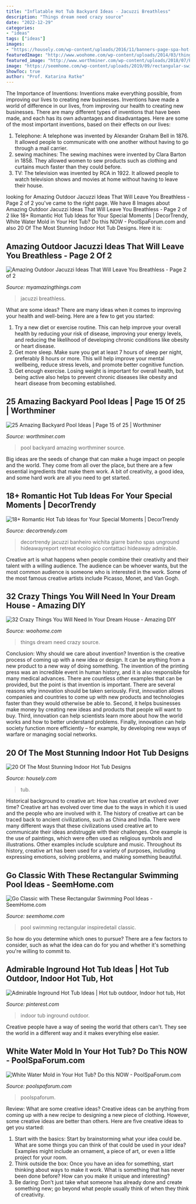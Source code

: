 ```yaml
---
title: "Inflatable Hot Tub Backyard Ideas - Jacuzzi Breathless"
description: "Things dream need crazy source"
date: "2022-12-29"
categories:
- "ideas"
tags: ["ideas"]
images:
- "https://housely.com/wp-content/uploads/2016/11/banners-page-spa-hot-tubs.jpg"
featuredImage: "http://www.woohome.com/wp-content/uploads/2014/03/things-in-your-dream-house-11-2.jpg"
featured_image: "http://www.worthminer.com/wp-content/uploads/2018/07/Pool-15.jpg"
image: "https://seemhome.com/wp-content/uploads/2019/09/rectangular-swimming-pool-ideas-18.jpg"
ShowToc: true
author: "Prof. Katarina Ratke"
---
```



The Importance of Inventions: Inventions make everything possible, from improving our lives to creating new businesses.
Inventions have made a world of difference in our lives, from improving our health to creating new businesses. There are many different types of inventions that have been made, and each has its own advantages and disadvantages. Here are some of the most important inventions, based on their effects on our lives:
1. Telephone: A telephone was invented by Alexander Graham Bell in 1876. It allowed people to communicate with one another without having to go through a mail carrier. 
2. sewing machines: The sewing machines were invented by Clara Barton in 1858. They allowed women to sew products such as clothing and curtains much faster than they could before. 
3. TV: The television was invented by RCA in 1922. It allowed people to watch television shows and movies at home without having to leave their house. 

	

		
looking for Amazing Outdoor Jacuzzi Ideas That Will Leave You Breathless - Page 2 of 2 you've came to the right page. We have 8 Images about Amazing Outdoor Jacuzzi Ideas That Will Leave You Breathless - Page 2 of 2 like 18+ Romantic Hot Tub Ideas for Your Special Moments | DecorTrendy, White Water Mold in Your Hot Tub? Do this NOW - PoolSpaForum.com and also 20 Of The Most Stunning Indoor Hot Tub Designs. Here it is:
		
    
## Amazing Outdoor Jacuzzi Ideas That Will Leave You Breathless - Page 2 Of 2

<img loading=lazy src="https://myamazingthings.com/wp-content/uploads/2017/04/outdoors.jpg" onerror="this.onerror=null;this.src='https://tse1.mm.bing.net/th?id=OIP.goW2g-Nkgycqx7mDJxz9ZwHaJ4&amp;pid=15.1';" alt="Amazing Outdoor Jacuzzi Ideas That Will Leave You Breathless - Page 2 of 2">

_Source: myamazingthings.com_

>jacuzzi breathless. 

	

What are some ideas?
There are many ideas when it comes to improving your health and well-being. Here are a few to get you started: 
1. Try a new diet or exercise routine. This can help improve your overall health by reducing your risk of disease, improving your energy levels, and reducing the likelihood of developing chronic conditions like obesity or heart disease. 
2. Get more sleep. Make sure you get at least 7 hours of sleep per night, preferably 8 hours or more. This will help improve your mental wellbeing, reduce stress levels, and promote better cognitive function. 
3. Get enough exercise. Losing weight is important for overall health, but being active also helps to prevent chronic diseases like obesity and heart disease from becoming established.

    
## 25 Amazing Backyard Pool Ideas | Page 15 Of 25 | Worthminer

<img loading=lazy src="http://www.worthminer.com/wp-content/uploads/2018/07/Pool-15.jpg" onerror="this.onerror=null;this.src='https://tse4.mm.bing.net/th?id=OIP._S3p7GmSJ5uXzTjxfJ1X2gHaKB&amp;pid=15.1';" alt="25 Amazing Backyard Pool Ideas | Page 15 of 25 | Worthminer">

_Source: worthminer.com_

>pool backyard amazing worthminer source. 

	

Big ideas are the seeds of change that can make a huge impact on people and the world. They come from all over the place, but there are a few essential ingredients that make them work. A bit of creativity, a good idea, and some hard work are all you need to get started.

    
## 18+ Romantic Hot Tub Ideas For Your Special Moments | DecorTrendy

<img loading=lazy src="https://decortrendy.com/wp-content/uploads/2020/02/Romantic-Hot-Tub-5.jpg" onerror="this.onerror=null;this.src='https://tse1.mm.bing.net/th?id=OIP.wFUVbFY9fP_nKHtfN3MYHgHaLG&amp;pid=15.1';" alt="18+ Romantic Hot Tub Ideas for Your Special Moments | DecorTrendy">

_Source: decortrendy.com_

>decortrendy jacuzzi banheiro wichita giarre banho spas unground hideawayreport retreat ecologico contattaci hideaway admirable. 

	

Creative art is what happens when people combine their creativity and their talent with a willing audience. The audience can be whoever wants, but the most common audience is someone who is interested in the work. Some of the most famous creative artists include Picasso, Monet, and Van Gogh.

    
## 32 Crazy Things You Will Need In Your Dream House - Amazing DIY

<img loading=lazy src="http://www.woohome.com/wp-content/uploads/2014/03/things-in-your-dream-house-11-2.jpg" onerror="this.onerror=null;this.src='https://tse1.mm.bing.net/th?id=OIP.2dI3IsZ5vaW3xmxHF2jT5AHaJ4&amp;pid=15.1';" alt="32 Crazy Things You Will Need In Your Dream House - Amazing DIY">

_Source: woohome.com_

>things dream need crazy source. 

	

Conclusion: Why should we care about invention?
Invention is the creative process of coming up with a new idea or design. It can be anything from a new product to a new way of doing something. The invention of the printing press was an incredible event in human history, and it is also responsible for many medical advances. There are countless other examples that can be provided, but the point is that invention is important.
There are several reasons why innovation should be taken seriously. First, innovation allows companies and countries to come up with new products and technologies faster than they would otherwise be able to. Second, it helps businesses make money by creating new ideas and products that people will want to buy. Third, innovation can help scientists learn more about how the world works and how to better understand problems. Finally, innovation can help society function more efficiently – for example, by developing new ways of warfare or managing social networks.

    
## 20 Of The Most Stunning Indoor Hot Tub Designs

<img loading=lazy src="https://housely.com/wp-content/uploads/2016/11/banners-page-spa-hot-tubs.jpg" onerror="this.onerror=null;this.src='https://tse2.mm.bing.net/th?id=OIP.WKLjsI_BNPJPADL1o3rY4AHaDd&amp;pid=15.1';" alt="20 Of The Most Stunning Indoor Hot Tub Designs">

_Source: housely.com_

>tub. 

	

Historical background to creative art: How has creative art evolved over time?
Creative art has evolved over time due to the ways in which it is used and the people who are involved with it. The history of creative art can be traced back to ancient civilizations, such as China and India. There were many different ways that these civilizations used creative art to communicate their ideas andstruggle with their challenges. One example is the use of paintings, which were often used as religious symbols and illustrations. Other examples include sculpture and music. Throughout its history, creative art has been used for a variety of purposes, including expressing emotions, solving problems, and making something beautiful.

    
## Go Classic With These Rectangular Swimming Pool Ideas - SeemHome.com

<img loading=lazy src="https://seemhome.com/wp-content/uploads/2019/09/rectangular-swimming-pool-ideas-18.jpg" onerror="this.onerror=null;this.src='https://tse2.mm.bing.net/th?id=OIP.0naDxnYz6UrZVSA7ZocVQQHaJ4&amp;pid=15.1';" alt="Go Classic with These Rectangular Swimming Pool Ideas - SeemHome.com">

_Source: seemhome.com_

>pool swimming rectangular inspiredetail classic. 

	

So how do you determine which ones to pursue? There are a few factors to consider, such as what the idea can do for you and whether it's something you're willing to commit to.

    
## Admirable Inground Hot Tub Ideas | Hot Tub Outdoor, Indoor Hot Tub, Hot

<img loading=lazy src="https://i.pinimg.com/736x/a2/3f/61/a23f61c718d67a3679cb993b57731ec0.jpg" onerror="this.onerror=null;this.src='https://tse4.mm.bing.net/th?id=OIP.quXHi4C3LUI6qf4_Etoo-QHaLH&amp;pid=15.1';" alt="Admirable Inground Hot Tub Ideas | Hot tub outdoor, Indoor hot tub, Hot">

_Source: pinterest.com_

>indoor tub inground outdoor. 

	

Creative people have a way of seeing the world that others can't. They see the world in a different way and it makes everything else easier.

    
## White Water Mold In Your Hot Tub? Do This NOW - PoolSpaForum.com

<img loading=lazy src="https://poolspaforum.com/home/wp-content/uploads/2020/09/white-mold-empty-and-refill.jpg" onerror="this.onerror=null;this.src='https://tse1.mm.bing.net/th?id=OIP.1lWlH1hMK8La81HfyREqPwHaD4&amp;pid=15.1';" alt="White Water Mold in Your Hot Tub? Do this NOW - PoolSpaForum.com">

_Source: poolspaforum.com_

>poolspaforum. 

	

Review: What are some creative ideas?
Creative ideas can be anything from coming up with a new recipe to designing a new piece of clothing. However, some creative ideas are better than others. Here are five creative ideas to get you started: 
1. Start with the basics: Start by brainstorming what your idea could be. What are some things you can think of that could be used in your idea? Examples might include an ornament, a piece of art, or even a little project for your room. 
2. Think outside the box: Once you have an idea for something, start thinking about ways to make it work. What is something that has never been done before? How can you make it unique and interesting? 
3. Be daring: Don’t just take what someone has already done and create something new; go beyond what people usually think of when they think of creativity.

